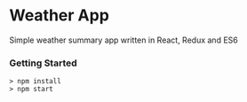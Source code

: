 # Weather App

Simple weather summary app written in React, Redux and ES6

### Getting Started
```
> npm install
> npm start
```